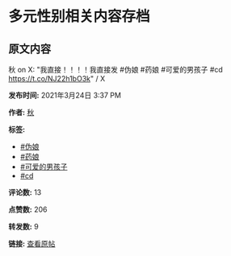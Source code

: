 # 多元性别相关内容存档

## 原文内容

秋 on X: "我直接！！！！我直接发 #伪娘 #药娘 #可爱的男孩子 #cd https://t.co/NJ22h1bO3k" / X

**发布时间:** 2021年3月24日 3:37 PM

**作者:** [秋](https://x.com/qiuqiiu211)

**标签:** 
- [#伪娘](https://x.com/hashtag/伪娘?src=hashtag_click)
- [#药娘](https://x.com/hashtag/药娘?src=hashtag_click)
- [#可爱的男孩子](https://x.com/hashtag/可爱的男孩子?src=hashtag_click)
- [#cd](https://x.com/hashtag/cd?src=hashtag_click)

**评论数:** 13

**点赞数:** 206

**转发数:** 9

**链接:** [查看原帖](https://x.com/qiuqiiu211/status/1374747138144473094)
<!-- tcd_original_link https://twitter.com/qiuqiiu211/status/1374747138144473094 -->
